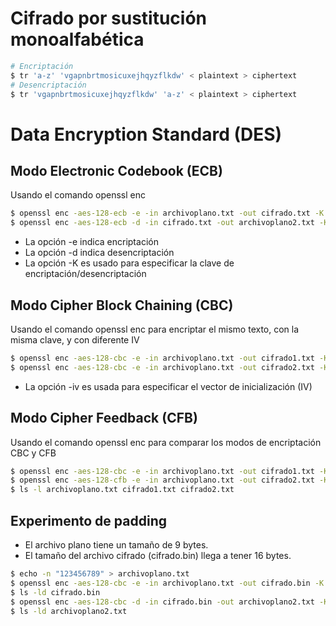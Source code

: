 # Cifrado por sustitución monoalfabética

```bash
# Encriptación
$ tr 'a-z' 'vgapnbrtmosicuxejhqyzflkdw' < plaintext > ciphertext
# Desencriptación
$ tr 'vgapnbrtmosicuxejhqyzflkdw' 'a-z' < plaintext > ciphertext
```

# Data Encryption Standard (DES)

## Modo Electronic Codebook (ECB)
Usando el comando openssl enc

```bash
$ openssl enc -aes-128-ecb -e -in archivoplano.txt -out cifrado.txt -K 00112233445566778899AABB
$ openssl enc -aes-128-ecb -d -in cifrado.txt -out archivoplano2.txt -K 00112233445566778899AABB
```

- La opción -e indica encriptación
- La opción -d indica desencriptación
- La opción -K es usado para especificar la clave de encriptación/desencriptación

## Modo Cipher Block Chaining (CBC)

Usando el comando openssl enc para encriptar el mismo texto, con la misma clave, y con diferente IV

```bash
$ openssl enc -aes-128-cbc -e -in archivoplano.txt -out cifrado1.txt -K 00112233445566778899AABB -iv 000102030405060708090a0b0c0d0e0f
$ openssl enc -aes-128-cbc -e -in archivoplano.txt -out cifrado2.txt -K 00112233445566778899AABB -iv 000102030405060708090a0b0c0d0e0e
```

- La opción -iv es usada para especificar el vector de inicialización (IV)

## Modo Cipher Feedback (CFB)

Usando el comando openssl enc para comparar los modos de encriptación CBC y CFB

```bash
$ openssl enc -aes-128-cbc -e -in archivoplano.txt -out cifrado1.txt -K 00112233445566778899AABB -iv 000102030405060708090a0b0c0d0e0f
$ openssl enc -aes-128-cfb -e -in archivoplano.txt -out cifrado2.txt -K 00112233445566778899AABB -iv 000102030405060708090a0b0c0d0e0f
$ ls -l archivoplano.txt cifrado1.txt cifrado2.txt
```

## Experimento de padding

- El archivo plano tiene un tamaño de 9 bytes.
- El tamaño del archivo cifrado (cifrado.bin) llega a tener 16 bytes.

```bash
$ echo -n "123456789" > archivoplano.txt
$ openssl enc -aes-128-cbc -e -in archivoplano.txt -out cifrado.bin -K 00112233445566778899AABBCCDDEEFF -iv 000102030405060708090a0b0c0d0e0f
$ ls -ld cifrado.bin
$ openssl enc -aes-128-cbc -d -in cifrado.bin -out archivoplano2.txt -K 00112233445566778899aabbccddeeff -iv 000102030405060708
$ ls -ld archivoplano2.txt
```
